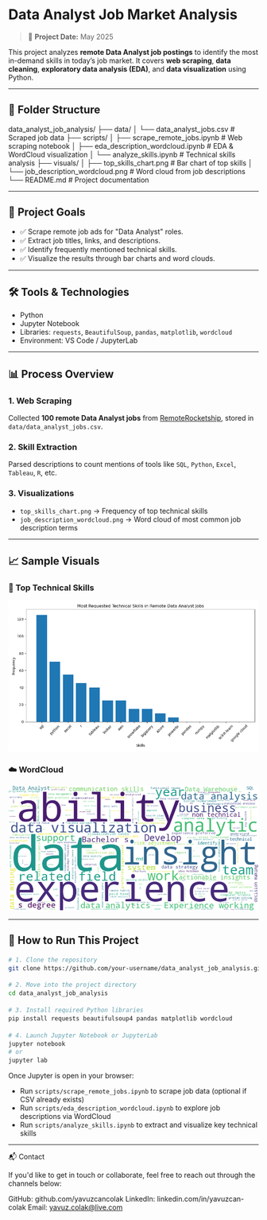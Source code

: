 # Data Analyst Job Market Analysis

> 📅 **Project Date:** May 2025

This project analyzes **remote Data Analyst job postings** to identify the most in-demand skills in today’s job market. It covers **web scraping**, **data cleaning**, **exploratory data analysis (EDA)**, and **data visualization** using Python.

---

## 📁 Folder Structure

data_analyst_job_analysis/
├── data/
│   └── data_analyst_jobs.csv                # Scraped job data
├── scripts/
│   ├── scrape_remote_jobs.ipynb             # Web scraping notebook
│   ├── eda_description_wordcloud.ipynb      # EDA & WordCloud visualization
│   └── analyze_skills.ipynb                 # Technical skills analysis
├── visuals/
│   ├── top_skills_chart.png                 # Bar chart of top skills
│   └── job_description_wordcloud.png        # Word cloud from job descriptions
└── README.md                                # Project documentation

---

## 🎯 Project Goals

- ✅ Scrape remote job ads for "Data Analyst" roles.
- ✅ Extract job titles, links, and descriptions.
- ✅ Identify frequently mentioned technical skills.
- ✅ Visualize the results through bar charts and word clouds.

---

## 🛠️ Tools & Technologies

- Python
- Jupyter Notebook
- Libraries: `requests`, `BeautifulSoup`, `pandas`, `matplotlib`, `wordcloud`
- Environment: VS Code / JupyterLab

---

## 📊 Process Overview

### 1. Web Scraping
Collected **100 remote Data Analyst jobs** from [RemoteRocketship](https://remoterocketship.com), stored in `data/data_analyst_jobs.csv`.

### 2. Skill Extraction
Parsed descriptions to count mentions of tools like `SQL`, `Python`, `Excel`, `Tableau`, `R`, etc.

### 3. Visualizations
- `top_skills_chart.png` → Frequency of top technical skills  
- `job_description_wordcloud.png` → Word cloud of most common job description terms

---

## 📈 Sample Visuals

### 🔧 Top Technical Skills  
![Top Skills Chart](visuals/top_skills_chart.png)

### ☁️ WordCloud  
![Word Cloud](visuals/job_description_wordcloud.png)

---

## 🚀 How to Run This Project

```bash
# 1. Clone the repository
git clone https://github.com/your-username/data_analyst_job_analysis.git

# 2. Move into the project directory
cd data_analyst_job_analysis

# 3. Install required Python libraries
pip install requests beautifulsoup4 pandas matplotlib wordcloud

# 4. Launch Jupyter Notebook or JupyterLab
jupyter notebook
# or
jupyter lab
```

Once Jupyter is open in your browser:

- Run `scripts/scrape_remote_jobs.ipynb` to scrape job data (optional if CSV already exists)
- Run `scripts/eda_description_wordcloud.ipynb` to explore job descriptions via WordCloud
- Run `scripts/analyze_skills.ipynb` to extract and visualize key technical skills

---

📬 Contact

If you'd like to get in touch or collaborate, feel free to reach out through the channels below:

GitHub: github.com/yavuzcancolak
LinkedIn: linkedin.com/in/yavuzcan-colak
Email: yavuz.colak@live.com

